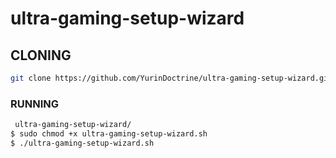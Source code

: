 # ultra-gaming-setup-wizard

## CLONING

```sh
git clone https://github.com/YurinDoctrine/ultra-gaming-setup-wizard.git
```

### RUNNING

```sh
 ultra-gaming-setup-wizard/
$ sudo chmod +x ultra-gaming-setup-wizard.sh
$ ./ultra-gaming-setup-wizard.sh
```
